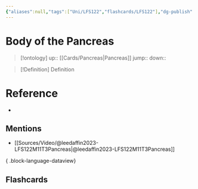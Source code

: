 ```yaml
---
{"aliases":null,"tags":["Uni/LFS122","flashcards/LFS122"],"dg-publish":true,"permalink":"/cards/body-of-the-pancreas/","dgPassFrontmatter":true}
---
```


# Body of the Pancreas

> [!ontology]
> up:: [[Cards/Pancreas\|Pancreas]]
> jump:: 
> down:: 

> [!Definition] Definition

# Reference

- 

## Mentions

- [[Sources/Video/@leedaffin2023-LFS122M11T3Pancreas\|@leedaffin2023-LFS122M11T3Pancreas]]

{ .block-language-dataview}

## Flashcards